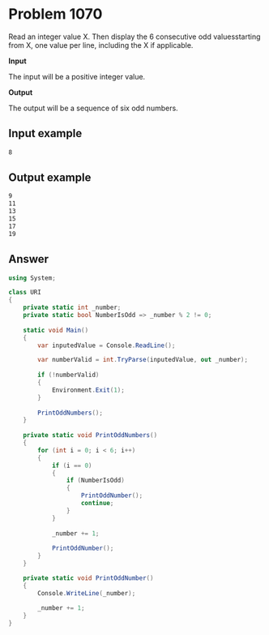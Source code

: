 # Problem 1070 
Read an integer value X. Then display the 6 consecutive odd values ​​starting from X, one value per line, including the X if applicable.

<b>Input</b>

The input will be a positive integer value.

<b>Output</b>

The output will be a sequence of six odd numbers.

## Input example
```bash
8
```

## Output example
```bash
9
11
13
15
17
19
```

## Answer 
```cs
using System;

class URI 
{
    private static int _number;
    private static bool NumberIsOdd => _number % 2 != 0;
    
    static void Main() 
    { 
        var inputedValue = Console.ReadLine();

        var numberValid = int.TryParse(inputedValue, out _number);
        
        if (!numberValid)
        {
            Environment.Exit(1);
        }
        
        PrintOddNumbers();
    }
    
    private static void PrintOddNumbers()
    {
        for (int i = 0; i < 6; i++)
        {
            if (i == 0)
            {
                if (NumberIsOdd)
                {
                    PrintOddNumber();
                    continue;
                }
            }
            
            _number += 1;
            
            PrintOddNumber();
        }
    }

    private static void PrintOddNumber()
    {
        Console.WriteLine(_number);
        
        _number += 1;
    }
}
```
